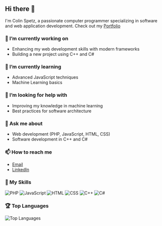 ## Hi there 👋

I'm Colin Spetz, a passionate computer programmer specializing in software and web application development.
Check out my [Portfolio](https://www.colinspetz.com)

### 🔭 I’m currently working on
- Enhancing my web development skills with modern frameworks
- Building a new project using C++ and C#

### 🌱 I’m currently learning
- Advanced JavaScript techniques
- Machine Learning basics

### 🤔 I’m looking for help with
- Improving my knowledge in machine learning
- Best practices for software architecture

### 💬 Ask me about
- Web development (PHP, JavaScript, HTML, CSS)
- Software development in C++ and C#

### 📫 How to reach me
- [Email](https://Colinspetz1@gmail.com)
- [LinkedIn](https://www.linkedin.com/in/colin-spetz/)

### 🚀 My Skills
![PHP](https://img.shields.io/badge/-PHP-777BB4?style=flat-square&logo=php&logoColor=white)
![JavaScript](https://img.shields.io/badge/-JavaScript-F7DF1E?style=flat-square&logo=javascript&logoColor=black)
![HTML](https://img.shields.io/badge/-HTML5-E34F26?style=flat-square&logo=html5&logoColor=white)
![CSS](https://img.shields.io/badge/-CSS3-1572B6?style=flat-square&logo=css3&logoColor=white)
![C++](https://img.shields.io/badge/-C++-00599C?style=flat-square&logo=c%2B%2B&logoColor=white)
![C#](https://img.shields.io/badge/-C%23-239120?style=flat-square&logo=c-sharp&logoColor=white)

### 🏆 Top Languages
![Top Languages](https://github-readme-stats.vercel.app/api/top-langs/?username=ColinSp12&layout=compact&theme=radical)

